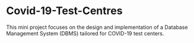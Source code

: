 # Covid-19-Test-Centres
This mini project focuses on the design and implementation of a Database Management System (DBMS) tailored for COVID-19 test centers. 
